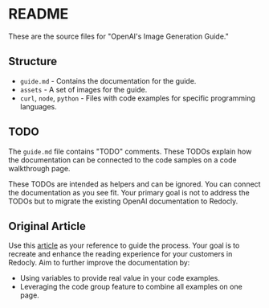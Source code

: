 # README

These are the source files for "OpenAI's Image Generation Guide."

## Structure

- `guide.md` - Contains the documentation for the guide.
- `assets` - A set of images for the guide.
- `curl`, `node`, `python` - Files with code examples for specific programming languages.

## TODO

The `guide.md` file contains "TODO" comments. These TODOs explain how the documentation can be connected to the code samples on a code walkthrough page.

These TODOs are intended as helpers and can be ignored. You can connect the documentation as you see fit. Your primary goal is not to address the TODOs but to migrate the existing OpenAI documentation to Redocly.

## Original Article

Use this [article](https://platform.openai.com/docs/guides/images) as your reference to guide the process. Your goal is to recreate and enhance the reading experience for your customers in Redocly. Aim to further improve the documentation by:

- Using variables to provide real value in your code examples.
- Leveraging the code group feature to combine all examples on one page.
